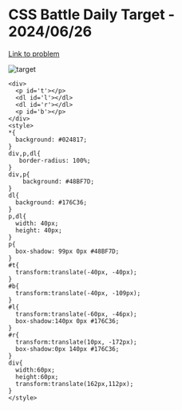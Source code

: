 # CSS Battle Daily Target - 2024/06/26

[Link to problem](https://cssbattle.dev/play/dqUja1HgyVAreGb9jWAd)

![target](https://firebasestorage.googleapis.com/v0/b/cssbattleapp.appspot.com/o/user%2Fummd3POvEDfFyeFvVdOMG3OOrwE2%2Ftargets%2Ftarget_hBT5NLr.png?alt=media)

```
<div>
  <p id='t'></p>
  <dl id='l'></dl>
  <dl id='r'></dl>
  <p id='b'></p>
</div>
<style>
*{
  background: #024817;
}
div,p,dl{
   border-radius: 100%;
}
div,p{
    background: #48BF7D;
}
dl{
  background: #176C36;
}
p,dl{
  width: 40px;
  height: 40px;
}
p{
  box-shadow: 99px 0px #48BF7D;
}
#t{
  transform:translate(-40px, -40px);
}
#b{
  transform:translate(-40px, -109px);
}
#l{
  transform:translate(-60px, -46px);
  box-shadow:140px 0px #176C36;
}
#r{
  transform:translate(10px, -172px);
  box-shadow:0px 140px #176C36;
}
div{
  width:60px;
  height:60px; 
  transform:translate(162px,112px);
}
</style>
```